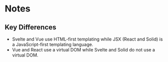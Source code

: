 # Notes

## Key Differences

- Svelte and Vue use HTML-first templating while JSX (React and Solid) is a JavaScript-first templating language.
- Vue and React use a virtual DOM while Svelte and Solid do not use a virtual DOM.
